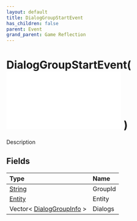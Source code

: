 ```yaml
---
layout: default
title: DialogGroupStartEvent
has_children: false
parent: Event
grand_parent: Game Reflection
---
```

# DialogGroupStartEvent( ![ EntityEventBase ](/game-reflection/events/entity_event_base.md) )
Description 

## Fields
| Type | Name |
|:-------------|:--------------|
| [String](/game-reflection/components/string.md) | GroupId |
| [Entity](/game-reflection/classes/entity.md) | Entity |
| Vector< [DialogGroupInfo](/game-reflection/classes/dialog_group_info.md) > | Dialogs |

